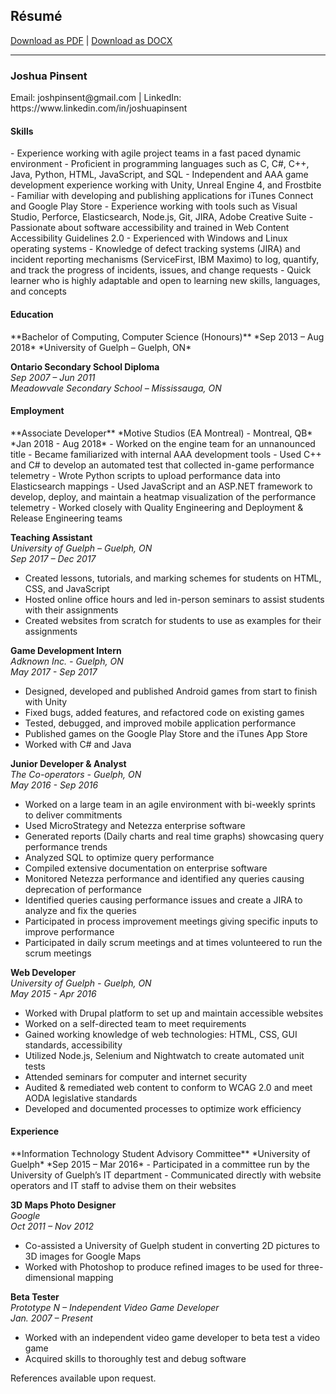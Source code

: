 ## Résumé
<a href="assets/files/JoshuaPinsent-Resume.pdf" target="_blank">Download as PDF</a> | <a href="assets/files/JoshuaPinsent-Resume.docx" target="_blank">Download as DOCX</a>

-------------

<h3 class="resume">Joshua Pinsent</h3>
Email: joshpinsent@gmail.com | LinkedIn: <a>https://www.linkedin.com/in/joshuapinsent</a>

<h4 class="resume">Skills</h4>
- Experience working with agile project teams in a fast paced dynamic environment
- Proficient in programming languages such as C, C#, C++, Java, Python, HTML, JavaScript, and SQL
- Independent and AAA game development experience working with Unity, Unreal Engine 4, and Frostbite
- Familiar with developing and publishing applications for iTunes Connect and Google Play Store
- Experience working with tools such as Visual Studio, Perforce, Elasticsearch, Node.js, Git, JIRA, Adobe Creative Suite
- Passionate about software accessibility and trained in Web Content Accessibility Guidelines 2.0
- Experienced with Windows and Linux operating systems
- Knowledge of defect tracking systems (JIRA) and incident reporting mechanisms (ServiceFirst, IBM Maximo) to log, quantify, and track the progress of incidents, issues, and change requests
- Quick learner who is highly adaptable and open to learning new skills, languages, and concepts

<h4 class="resume">Education</h4>
**Bachelor of Computing, Computer Science (Honours)**  
*Sep 2013 – Aug 2018*  
*University of Guelph – Guelph, ON*  
	
**Ontario Secondary School Diploma**  
*Sep 2007 – Jun 2011*  
*Meadowvale Secondary School – Mississauga, ON*  

<h4 class="resume">Employment</h4>
**Associate Developer**  
*Motive Studios (EA Montreal) - Montreal, QB*  
*Jan 2018 - Aug 2018*  
- Worked on the engine team for an unnanounced title
- Became familiarized with internal AAA development tools
- Used C++ and C# to develop an automated test that collected in-game performance telemetry
- Wrote Python scripts to upload performance data into Elasticsearch mappings
- Used JavaScript and an ASP.NET framework to develop, deploy, and maintain a heatmap visualization of the performance telemetry
- Worked closely with Quality Engineering and Deployment & Release Engineering teams

**Teaching Assistant**  
*University of Guelph – Guelph, ON*  
*Sep 2017 – Dec 2017*  
- Created lessons, tutorials, and marking schemes for students on HTML, CSS, and JavaScript
- Hosted online office hours and led in-person seminars to assist students with their assignments
- Created websites from scratch for students to use as examples for their assignments


**Game Development Intern**  
*Adknown Inc. - Guelph, ON*  
*May 2017 - Sep 2017*  
- Designed, developed and published Android games from start to finish with Unity
- Fixed bugs, added features, and refactored code on existing games
- Tested, debugged, and improved mobile application performance
- Published games on the Google Play Store and the iTunes App Store
- Worked with C# and Java

**Junior Developer & Analyst**  
*The Co-operators - Guelph, ON*  
*May 2016 - Sep 2016*  
- Worked on a large team in an agile environment with bi-weekly sprints to deliver commitments
- Used MicroStrategy and Netezza enterprise software
- Generated reports (Daily charts and real time graphs) showcasing query performance trends
- Analyzed SQL to optimize query performance
- Compiled extensive documentation on enterprise software
- Monitored Netezza performance and identified any queries causing deprecation of performance
- Identified queries causing performance issues and create a JIRA to analyze and fix the queries
- Participated in process improvement meetings giving specific inputs to improve performance
- Participated in daily scrum meetings and at times volunteered to run the scrum meetings

**Web Developer**  
*University of Guelph - Guelph, ON*  
*May 2015 - Apr 2016*  
- Worked with Drupal platform to set up and maintain accessible websites
- Worked on a self-directed team to meet requirements
- Gained working knowledge of web technologies: HTML, CSS, GUI standards, accessibility
- Utilized Node.js, Selenium and Nightwatch to create automated unit tests
- Attended seminars for computer and internet security
- Audited & remediated web content to conform to WCAG 2.0 and meet AODA legislative standards
- Developed and documented processes to optimize work efficiency

<h4 class="resume">Experience</h4>
**Information Technology Student Advisory Committee**  
*University of Guelph*  
*Sep 2015 – Mar 2016*  
- Participated in a committee run by the University of Guelph’s IT department
- Communicated directly with website operators and IT staff to advise them on their websites

**3D Maps Photo Designer**  
*Google*  
*Oct 2011 – Nov 2012*  
- Co-assisted a University of Guelph student in converting 2D pictures to 3D images for Google Maps
- Worked with Photoshop to produce refined images to be used for three-dimensional mapping

**Beta Tester**  
*Prototype N – Independent Video Game Developer*  
*Jan. 2007 – Present*  
- Worked with an independent video game developer to beta test a video game
- Acquired skills to thoroughly test and debug software

References available upon request.
